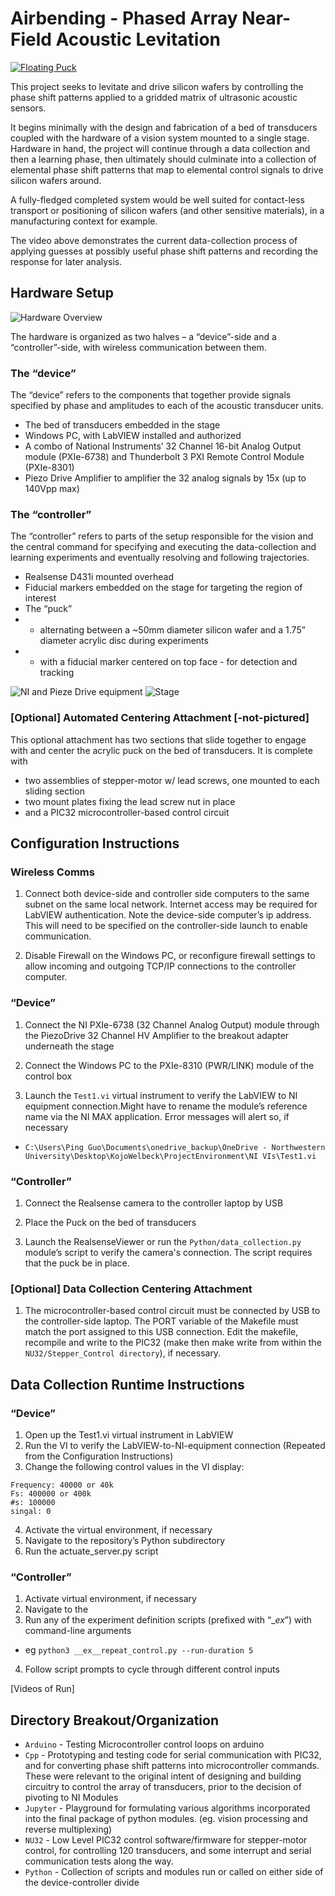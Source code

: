# Airbending - Phased Array Near-Field Acoustic Levitation

[![Floating Puck](http://img.youtube.com/vi/YOUTUBE_VIDEO_ID_HERE/0.jpg)](http://www.youtube.com/watch?v=7jeP6OGwBek "[Stitch]")

This project seeks to levitate and drive silicon wafers by controlling the phase shift patterns applied to a gridded matrix of ultrasonic acoustic sensors. 


It begins minimally with the design and fabrication of a bed of transducers coupled with the hardware of a vision system mounted to a single stage.
Hardware in hand, the project will continue through a data collection and then a learning phase, then ultimately should culminate into a collection of elemental phase shift patterns that map to elemental control signals to drive silicon wafers around.


A fully-fledged completed system would be well suited for contact-less transport or positioning of silicon wafers (and other sensitive materials), in a manufacturing context for example.


The video above demonstrates the current data-collection process of applying guesses at possibly useful phase shift patterns and recording the response for later analysis.


## Hardware Setup

![Hardware Overview](media/HardwareOverview.png)

The hardware is organized as two halves – a “device”-side and a “controller”-side, with wireless communication between them.

### The “device”
The “device” refers to the components that together provide signals specified by phase and amplitudes to each of the acoustic transducer units.

- The bed of transducers embedded in the stage
- Windows PC, with LabVIEW installed and authorized
- A combo of National Instruments’ 32 Channel 16-bit Analog Output module (PXIe-6738) and Thunderbolt 3 PXI Remote Control Module (PXIe-8301)  
- Piezo Drive Amplifier to amplifier the 32 analog signals by 15x (up to 140Vpp max)

### The “controller”
The “controller” refers to parts of the setup responsible for the vision and the central command for specifying and executing the data-collection and learning experiments and eventually resolving and following trajectories.

- Realsense D431i mounted overhead
- Fiducial markers embedded on the stage for targeting the region of interest
- The “puck” 
- - alternating between a ~50mm diameter silicon wafer and a 1.75” diameter acrylic disc during experiments 
- - with a fiducial marker centered on top face - for detection and tracking

![NI and Pieze Drive equipment](media/NIandPiezoDrive.png)
![Stage](media/Stage.png)


### [Optional] Automated Centering Attachment [-not-pictured]
This optional attachment has two sections that slide together to engage with and center the acrylic puck on the bed of transducers.
It is complete with 
- two assemblies of stepper-motor w/ lead screws, one mounted to each sliding section
- two mount plates fixing the lead screw nut in place
- and a PIC32 microcontroller-based control circuit


## Configuration Instructions
### Wireless Comms
1. Connect both device-side and controller side computers to the same subnet on the same local network. Internet access may be required for LabVIEW authentication. Note the device-side computer’s ip address. This will need to be specified on the controller-side launch to enable communication.

2. Disable Firewall on the Windows PC, or reconfigure firewall settings to allow incoming and outgoing TCP/IP connections to the controller computer.

### “Device”
1. Connect the NI PXIe-6738 (32 Channel Analog Output) module through the PiezoDrive 32 Channel HV Amplifier to the breakout adapter underneath the stage

2. Connect the Windows PC to the PXIe-8310 (PWR/LINK) module of the control box

3. Launch the `Test1.vi` virtual instrument to verify the LabVIEW to NI equipment connection.Might have to rename the module’s reference name via the NI MAX application. Error messages will alert so, if necessary
- `C:\Users\Ping Guo\Documents\onedrive_backup\OneDrive - Northwestern University\Desktop\KojoWelbeck\ProjectEnvironment\NI VIs\Test1.vi`

### “Controller”
1. Connect the Realsense camera to the controller laptop by USB

2. Place the Puck on the bed of transducers

3. Launch the RealsenseViewer or run the `Python/data_collection.py` module’s script to verify the camera's connection. The script requires that the puck be in place.

### [Optional] Data Collection Centering Attachment
1. The microcontroller-based control circuit must be connected by USB to the controller-side laptop. The PORT variable of the Makefile must match the port assigned to this USB connection. Edit the makefile, recompile and write to the PIC32 (make then make write from within the `NU32/Stepper_Control directory`), if necessary.


## Data Collection Runtime Instructions

### “Device”
1. Open up the Test1.vi virtual instrument in LabVIEW
2. Run the VI to verify the LabVIEW-to-NI-equipment connection (Repeated from the Configuration Instructions)
3. Change the following control values in the VI display:
```
Frequency: 40000 or 40k
Fs: 400000 or 400k
#s: 100000
singal: 0
```

4. Activate the virtual environment, if necessary
5. Navigate to the repository’s Python subdirectory
6. Run the actuate_server.py script

### “Controller”
1. Activate virtual environment, if necessary
2. Navigate to the 
3. Run any of the experiment definition scripts (prefixed with “__ex_”) with command-line arguments
- eg `python3 __ex__repeat_control.py --run-duration 5`
4. Follow script prompts to cycle through different control inputs

[Videos of Run]


## Directory Breakout/Organization
- `Arduino` - Testing Microcontroller control loops on arduino
- `Cpp` - Prototyping and testing code for serial communication with PIC32, and for converting phase shift patterns into microcontroller commands. These were relevant to the original intent of designing and building circuitry to control the array of transducers, prior to the decision of pivoting to NI Modules
- `Jupyter` - Playground for formulating various algorithms incorporated into the final package of python modules. (eg. vision processing and  reverse multiplexing)
- `NU32` - Low Level PIC32 control software/firmware for stepper-motor control, for controlling 120 transducers, and some interrupt and serial communication tests along the way.  
- `Python` - Collection of scripts and modules run or called on either side of the device-controller divide
